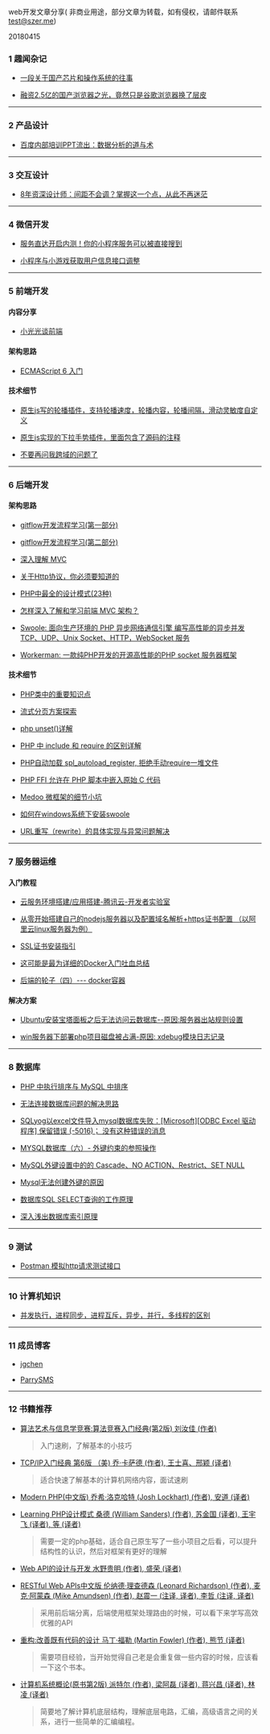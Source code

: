 web开发文章分享( 非商业用途，部分文章为转载，如有侵权，请邮件联系 test@szer.me)

20180415

### 1 趣闻杂记

- [一段关于国产芯片和操作系统的往事](https://mp.weixin.qq.com/s/w63uRu-yT12Pmt9GYiNDvQ)

- [融资2.5亿的国产浏览器之光，竟然只是谷歌浏览器换了层皮](https://mp.weixin.qq.com/s/8N-a68KEeJQM3FzQi_eYyg)

---------
### 2 产品设计

- [百度内部培训PPT流出：数据分析的道与术](https://mp.weixin.qq.com/s/pQKBd6paibNcLt8odAKfqw)

----------  
### 3 交互设计

- [8年资深设计师：间距不会调？掌握这一个点，从此不再迷茫](https://mp.weixin.qq.com/s/LwIH_EIXqIXp3-D5qAF5Tw)

----------  
### 4 微信开发

- [服务直达开启内测！你的小程序服务可以被直接搜到](https://mp.weixin.qq.com/s/UPF-I8BhAUCIjk0K91_x8Q) 

- [小程序与小游戏获取用户信息接口调整](https://mp.weixin.qq.com/cgi-bin/announce?action=getannouncement&announce_id=11524128456FDRhq&version=6206021b&lang=zh_CN&ascene=1&devicetype=Windows+10&winzoom=1)

----------  
### 5 前端开发

#### 内容分享

- [小光光谈前端](https://segmentfault.com/a/1190000015796055)


#### 架构思路

- [ECMAScript 6 入门](http://es6.ruanyifeng.com/#README)

#### 技术细节

- [原生js写的轮播插件，支持轮播速度，轮播内容，轮播间隔，滑动灵敏度自定义](https://github.com/jgchenu/slide.js)

- [原生js实现的下拉手势插件，里面包含了源码的注释](https://github.com/jgchenu/dropDown)

- [不要再问我跨域的问题了](https://segmentfault.com/a/1190000015597029)


----------  
### 6 后端开发

#### 架构思路

- [gitflow开发流程学习(第一部分)](https://www.imooc.com/article/35001)

- [gitflow开发流程学习(第二部分)](https://www.imooc.com/article/36544)

- [深入理解 MVC](https://zhuanlan.zhihu.com/p/35680070)

- [关于Http协议，你必须要知道的](https://www.imooc.com/article/255877)

- [PHP中最全的设计模式(23种)](https://my.oschina.net/botkenni/blog/1603660)

- [怎样深入了解和学习前端 MVC 架构？](https://www.zhihu.com/question/20135390)

- [Swoole: 面向生产环境的 PHP 异步网络通信引擎 编写高性能的异步并发 TCP、UDP、Unix Socket、HTTP，WebSocket 服务](https://linkeddestiny.gitbooks.io/easy-swoole/content/book/preface.html)

- [Workerman: 一款纯PHP开发的开源高性能的PHP socket 服务器框架](http://doc.workerman.net/)

#### 技术细节

- [PHP类中的重要知识点](https://blog.csdn.net/u011871037/article/details/51580008) 

- [流式分页方案探索](https://aotu.io/notes/2017/06/27/infinite-scrolling/index.html)

- [php unset()详解](https://blog.csdn.net/belen_xue/article/details/53555798)

- [PHP 中 include 和 require 的区别详解](http://www.runoob.com/w3cnote/php-different-include-and-require.html)

- [PHP自动加载 spl_autoload_register, 拒绝手动require一堆文件](https://blog.csdn.net/zhou16333/article/details/71305985)

- [PHP FFI 允许在 PHP 脚本中嵌入原始 C 代码](https://mp.weixin.qq.com/s/nBwvmw3vQ67FU3hLCyGudw)

- [Medoo 微框架的细节小坑](https://blog.csdn.net/parrysms/article/details/79198276)

- [如何在windows系统下安装swoole](https://www.cnblogs.com/itsuibi/p/8995137.html)

- [URL重写（rewrite）的具体实现与异常问题解决](http://exp.szer.me/parry/blog/wordpress/index.php/2018/08/27/rewrite/)




----------  
### 7 服务器运维

#### 入门教程

- [云服务环境搭建/应用搭建-腾讯云-开发者实验室](https://cloud.tencent.com/developer/labs/gallery)

- [从零开始搭建自己的nodejs服务器以及配置域名解析+https证书配置 （以阿里云linux服务器为例）](https://segmentfault.com/a/1190000014380487)

- [SSL证书安装指引](https://cloud.tencent.com/document/product/400/4143)

- [这可能是最为详细的Docker入门吐血总结](https://www.imooc.com/article/255015)

- [后端的轮子（四）--- docker容器](https://segmentfault.com/a/1190000006245007)

#### 解决方案

- [ Ubuntu安装宝塔面板之后无法访问云数据库--原因:服务器出站规则设置](https://blog.csdn.net/parrysms/article/details/79606582)

- [ win服务器下部署php项目磁盘被占满-原因: xdebug模块日志记录 ](https://blog.csdn.net/parrysms/article/details/78588376)

----------  
### 8 数据库

- [PHP 中执行排序与 MySQL 中排序 ](http://dbanotes.net/arch/php_mysql_sort.html)

- [无法连接数据库问题的解决思路](https://blog.csdn.net/parrysms/article/details/79797475)

- [SQLyog以excel文件导入mysql数据库失败：[Microsoft][ODBC Excel 驱动程序] 保留错误 (-5016)； 没有这种错误的消息](https://blog.csdn.net/parrysms/article/details/78592479)

- [MYSQL数据库（六）- 外键约束的参照操作](https://blog.csdn.net/bobo89455100/article/details/72882872)

- [MySQL外键设置中的的 Cascade、NO ACTION、Restrict、SET NULL](https://blog.csdn.net/tolcf/article/details/39034169)

- [Mysql无法创建外键的原因](https://blog.csdn.net/wangpeng047/article/details/19624351)

- [数据库SQL SELECT查询的工作原理](http://www.nowamagic.net/librarys/veda/detail/1923)

- [深入浅出数据库索引原理](https://www.cnblogs.com/aspwebchh/p/6652855.html)

----------  
### 9 测试

- [Postman 模拟http请求测试接口](https://zhuanlan.zhihu.com/p/37853392)

---------
### 10 计算机知识

- [并发执行，进程同步，进程互斥，异步，并行，多线程的区别](https://blog.csdn.net/yjk13703623757/article/details/78029206)

---------
### 11 成员博客

- [jgchen](http://jgchen.xin)

- [ParrySMS](http://exp.szer.me/parry/blog/wordpress/)
 

 ---------
 
### 12 书籍推荐

- [算法艺术与信息学竞赛:算法竞赛入门经典(第2版) 刘汝佳 (作者)](https://www.amazon.cn/dp/B00KVZ43PW/ref=sr_1_1?s=books&ie=UTF8&qid=1542965220)
	>入门速刷，了解基本的小技巧

- [TCP/IP入门经典 第6版 （美) 乔·卡萨德 (作者), 王士喜、邢颖 (译者)](https://www.amazon.cn/dp/B07CPC39HK/ref=sr_1_1?ie=UTF8&qid=1542964350)
	>适合快速了解基本的计算机网络内容，面试速刷


- [Modern PHP(中文版) 乔希·洛克哈特 (Josh Lockhart) (作者), 安道 (译者)](https://www.amazon.cn/dp/B016MGW5G2/ref=sr_1_1?ie=UTF8&qid=1542964533)
- [Learning PHP设计模式 桑德 (William Sanders) (作者), 苏金国 (译者), 王宇飞 (译者), 等 (译者)](https://www.amazon.cn/dp/B00IJR2O9Q/ref=sr_1_1?ie=UTF8&qid=1542964732)
	>需要一定的php基础，适合自己原生写了一些小项目之后看，可以提升结构性的认识，然后对框架有更好的理解


- [Web API的设计与开发 水野贵明 (作者), 盛荣 (译者)](https://www.amazon.cn/dp/B071GB3SLQ/ref=sr_1_1?s=books&ie=UTF8&qid=1542965015)
- [RESTful Web APIs中文版 伦纳德·理查德森 (Leonard Richardson) (作者), 麦克·阿蒙森 (Mike Amundsen) (作者), 赵震一 (注译, 译者), 李哲 (注译, 译者)](https://www.amazon.cn/dp/B00KWGEI64/ref=sr_1_5?s=books&ie=UTF8&qid=1542965134)
	>采用前后端分离，后端使用框架处理路由的时候，可以看下来学写高效优雅的API


- [重构:改善既有代码的设计 马丁·福勒 (Martin Fowler) (作者), 熊节 (译者)](https://www.amazon.cn/dp/B011LPUB42/ref=sr_1_1?s=books&ie=UTF8&qid=1542964920)
	>需要项目经验，当开始觉得自己老是会重复做一些内容的时候，应该看一下这个书本。


- [计算机系统概论(原书第2版) 派特尔 (作者), 梁阿磊 (译者), 蒋兴昌 (译者), 林凌 (译者)](https://www.amazon.cn/dp/B0011F9OQE/ref=sr_1_1?s=books&ie=UTF8&qid=1542965456)
	>简要地了解计算机底层结构，理解底层电路，汇编，高级语言之间的关系，进行一些简单的汇编编程。